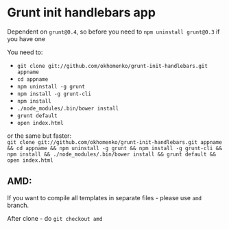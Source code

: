 # Grunt init handlebars app

Dependent on ```grunt@0.4```, so before you need to `npm uninstall grunt@0.3` if you have one

You need to:
- ```git clone git://github.com/okhomenko/grunt-init-handlebars.git appname```
- ```cd appname```
- ```npm uninstall -g grunt```
- ```npm install -g grunt-cli```
- ```npm install```
- ```./node_modules/.bin/bower install```
- ```grunt default```
- ```open index.html```

or the same but faster:  
```git clone git://github.com/okhomenko/grunt-init-handlebars.git appname && cd appname && npm uninstall -g grunt && npm install -g grunt-cli && npm install && ./node_modules/.bin/bower install && grunt default && open index.html```

## AMD:

If you want to compile all templates in separate files - please use ```amd``` branch.

After clone - do ```git checkout amd```